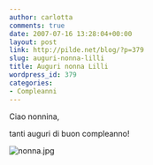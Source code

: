 ```yaml
---
author: carlotta
comments: true
date: 2007-07-16 13:28:04+00:00
layout: post
link: http://pilde.net/blog/?p=379
slug: auguri-nonna-lilli
title: Auguri nonna Lilli
wordpress_id: 379
categories:
- Compleanni
---
```


Ciao nonnina,

tanti auguri di buon compleanno!

![nonna.jpg](http://pilde.net/blog/wp-content/uploads/2007/07/nonna.jpg)



